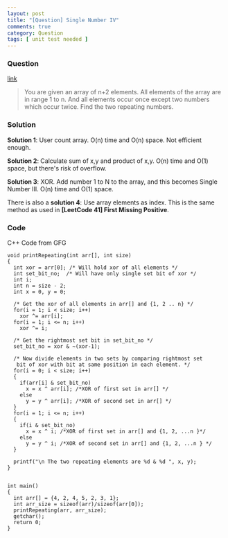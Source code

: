 ```yaml
---
layout: post
title: "[Question] Single Number IV"
comments: true
category: Question
tags: [ unit test needed ]
---
```


### Question 

[link](http://www.geeksforgeeks.org/find-the-two-repeating-elements-in-a-given-array/)

> You are given an array of n+2 elements. All elements of the array are in range 1 to n. And all elements occur once except two numbers which occur twice. Find the two repeating numbers.

### Solution

__Solution 1__: User count array. O(n) time and O(n) space. Not efficient enough. 

__Solution 2__: Calculate sum of x,y and product of x,y. O(n) time and O(1) space, but there's risk of overflow. 

__Solution 3__: XOR. Add number 1 to N to the array, and this becomes Single Number III. O(n) time and O(1) space. 

There is also a __solution 4__: Use array elements as index. This is the same method as used in __[LeetCode 41] First Missing Positive__. 

### Code

C++ Code from GFG

    void printRepeating(int arr[], int size)
    {
      int xor = arr[0]; /* Will hold xor of all elements */
      int set_bit_no;  /* Will have only single set bit of xor */
      int i;
      int n = size - 2;
      int x = 0, y = 0;

      /* Get the xor of all elements in arr[] and {1, 2 .. n} */
      for(i = 1; i < size; i++)
        xor ^= arr[i];
      for(i = 1; i <= n; i++)
        xor ^= i;

      /* Get the rightmost set bit in set_bit_no */
      set_bit_no = xor & ~(xor-1);

      /* Now divide elements in two sets by comparing rightmost set
       bit of xor with bit at same position in each element. */
      for(i = 0; i < size; i++)
      {
        if(arr[i] & set_bit_no)
          x = x ^ arr[i]; /*XOR of first set in arr[] */
        else
          y = y ^ arr[i]; /*XOR of second set in arr[] */
      }
      for(i = 1; i <= n; i++)
      {
        if(i & set_bit_no)
          x = x ^ i; /*XOR of first set in arr[] and {1, 2, ...n }*/
        else
          y = y ^ i; /*XOR of second set in arr[] and {1, 2, ...n } */
      }

      printf("\n The two repeating elements are %d & %d ", x, y);
    }     


    int main()
    {
      int arr[] = {4, 2, 4, 5, 2, 3, 1};
      int arr_size = sizeof(arr)/sizeof(arr[0]);  
      printRepeating(arr, arr_size);
      getchar();
      return 0;
    }